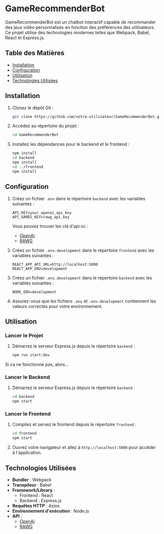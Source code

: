 # GameRecommenderBot

GameRecommenderBot est un chatbot interactif capable de recommander des jeux vidéo personnalisés en fonction des préférences des utilisateurs. Ce projet utilise des technologies modernes telles que Webpack, Babel, React et Express.js.

## Table des Matières

- [Installation](#installation)
- [Configuration](#configuration)
- [Utilisation](#utilisation)
- [Technologies Utilisées](#technologies-utilisées)

## Installation

1. Clonez le dépôt Git :

    ```bash
    git clone https://github.com/votre-utilisateur/GameRecommenderBot.git
    ```

2. Accédez au répertoire du projet :

    ```bash
    cd GameRecommenderBot
    ```

3. Installez les dépendances pour le backend et le frontend :

    ```bash
    npm install
    cd backend
    npm install
    cd ../frontend
    npm install
    ```

## Configuration

1. Créez un fichier `.env` dans le répertoire `backend` avec les variables suivantes :

    ```
    API_KEY=your_openai_api_key
    API_GAMES_KEY=rawg_api_key
    ```

    Vous pouvez trouver les clé d'api ici :  
    - [OpenAi](https://openai.com/index/openai-api/) 
    - [RAWG](https://rawg.io/apidocs)

2. Créez un fichier `.env.development` dans le répertoire `frontend` avec les variables suivantes :

    ```
    REACT_APP_API_URL=http://localhost:5000
    REACT_APP_ENV=development
    ```

3. Créez un fichier `.env.development` dans le répertoire `backend` avec les variables suivantes :

    ```
    NODE_ENV=development
    ```

4. Assurez-vous que les fichiers `.env` et `.env.development` contiennent les valeurs correctes pour votre environnement.


## Utilisation

### Lancer le Projet 

1. Démarrez le serveur Express.js depuis le répertoire `backend` :

    ```bash
    npm run start:dev
    ```

Si ca ne fonctionne pas, alors...

### Lancer le Backend

1. Démarrez le serveur Express.js depuis le répertoire `backend` :

    ```bash
    cd backend
    npm start
    ```

### Lancer le Frontend

1. Compilez et servez le frontend depuis le répertoire `frontend` :

    ```bash
    cd frontend
    npm start
    ```

2. Ouvrez votre navigateur et allez à `http://localhost:5000` pour accéder à l'application.

## Technologies Utilisées

- **Bundler** : Webpack
- **Transpileur** : Babel
- **Framework/Library** :
  - Frontend : React
  - Backend : Express.js
- **Requêtes HTTP** : Axios
- **Environnement d'exécution** : Node.js
- **API** : 
  - [OpenAi](https://openai.com)
  - [RAWG](https://rawg.io/apidocs)
